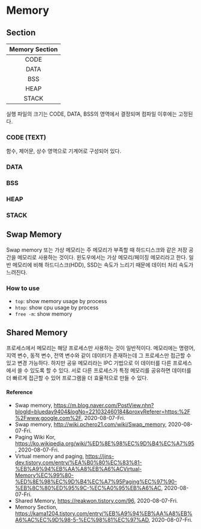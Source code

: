 # Memory

## Section
|Memory Section |
|:-------------:|
|CODE |
|DATA |
|BSS  |
|HEAP |
|STACK|

실행 파일의 크기는 CODE, DATA, BSS의 영역에서 결정되며 컴파일 이후에는 고정된다.

### CODE (TEXT)
함수, 제어문, 상수 영역으로 기계어로 구성되어 있다.

### DATA

### BSS

### HEAP

### STACK

## Swap Memory
Swap memory 또는 가상 메모리는 주 메모리가 부족할 때 하드디스크와 같은 저장 공간을 메모리로 사용하는 것이다. 윈도우에서는 가상 메모리/페이징 메모리라고 한다. 일반 메모리에 비해 하드디스크(HDD), SSD는 속도가 느리기 때문에 데이터 처리 속도가 느려진다.

### How to use
- `top`: show memory usage by process
- `htop`: show cpu usage by process
- `free -m`: show memory

## Shared Memory
프로세스에서 메모리는 해당 프로세스만 사용하는 것이 일반적이다. 메모리에는 명령어, 지역 변수, 동적 변수, 전역 변수와 같이 데이터가 존재하는데 그 프로세스만 접근할 수 있고 변경 가능하다. 하지만 공유 메모리라는 IPC 기법으로 이 데이터를 다른 프로세스에서 쓸 수 있도록 할 수 있다. 서로 다른 프로세스가 특정 메모리를 공유하면 데이터를 더 빠르게 접근할 수 있어 프로그램을 더 효율적으로 만들 수 있다.

#### Reference
- Swap memory, https://m.blog.naver.com/PostView.nhn?blogId=blueday9404&logNo=221032460184&proxyReferer=https:%2F%2Fwww.google.com%2F, 2020-08-07-Fri.
- Swap memory, http://wiki.pchero21.com/wiki/Swap_memory, 2020-08-07-Fri.
- Paging Wiki Kor, https://ko.wikipedia.org/wiki/%ED%8E%98%EC%9D%B4%EC%A7%95, 2020-08-07-Fri.
- Virtual memory and paging, https://jins-dev.tistory.com/entry/%EA%B0%80%EC%83%81-%EB%A9%94%EB%AA%A8%EB%A6%ACVirtual-Memory%EC%99%80-%ED%8E%98%EC%9D%B4%EC%A7%95Paging%EC%97%90-%EB%8C%80%ED%95%9C-%EC%A0%95%EB%A6%AC, 2020-08-07-Fri.
- Shared Memory, https://reakwon.tistory.com/96, 2020-08-07-Fri.
- Memory Section, https://kama1204.tistory.com/entry/%EB%A9%94%EB%AA%A8%EB%A6%AC%EC%9D%98-5-%EC%98%81%EC%97%AD, 2020-08-07-Fri.
